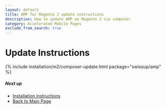 ```yaml
---
layout: default
title: AMP for Magento 2 update instructions
description: How to update AMP on Magento 2 via composer
category: Accelerated Mobile Pages
exclude_from_search: true
---
```


# Update Instructions

{% include installation/m2/composer-update.html package="swissup/amp" %}

##### Next up

 -  [Installation instructions](../)
 -  [Back to Main Page](../../)
